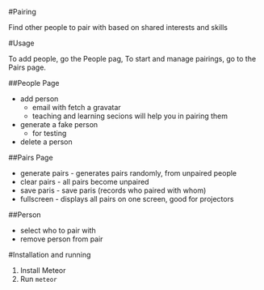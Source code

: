 #Pairing

Find other people to pair with based on shared interests and skills

#Usage

To add people, go the People pag, To start and manage pairings, go to the Pairs page. 

##People Page
  - add person
    - email with fetch a gravatar
    - teaching and learning secions will help you in pairing them
  - generate a fake person
    - for testing
  - delete a person

##Pairs Page
  - generate pairs - generates pairs randomly, from unpaired people
  - clear pairs - all pairs become unpaired
  - save paris - save paris (records who paired with whom)
  - fullscreen - displays all pairs on one screen, good for projectors

##Person

  - select who to pair with
  - remove person from pair

#Installation and running
1. Install Meteor
2. Run `meteor`

